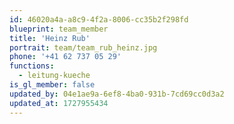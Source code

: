 ```yaml
---
id: 46020a4a-a8c9-4f2a-8006-cc35b2f298fd
blueprint: team_member
title: 'Heinz Rub'
portrait: team/team_rub_heinz.jpg
phone: '+41 62 737 05 29'
functions:
  - leitung-kueche
is_gl_member: false
updated_by: 04e1ae9a-6ef8-4ba0-931b-7cd69cc0d3a2
updated_at: 1727955434
---
```

